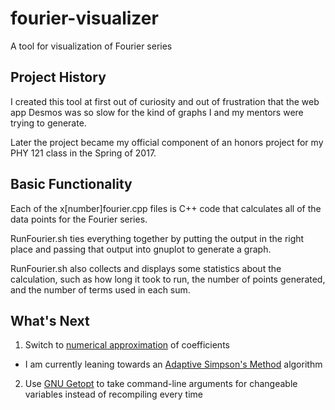 # fourier-visualizer
A tool for visualization of Fourier series

## Project History
I created this tool at first out of curiosity and out of frustration that the web app
Desmos was so slow for the kind of graphs I and my mentors were trying to generate.

Later the project became my official component of an honors project for my PHY 121
class in the Spring of 2017.

## Basic Functionality
Each of the x[number]fourier.cpp files is C++ code that calculates all of the data
points for the Fourier series.

RunFourier.sh ties everything together by putting the output in the right place and 
passing that output into gnuplot to generate a graph.

RunFourier.sh also collects and displays some statistics about the calculation, such
as how long it took to run, the number of points generated, and the number of terms
used in each sum.

## What's Next
1. Switch to [numerical approximation](https://en.wikipedia.org/wiki/Numerical_integration) of coefficients
  * I am currently leaning towards an [Adaptive Simpson's Method](https://en.wikipedia.org/wiki/Adaptive_Simpson's_method) algorithm
2. Use [GNU Getopt](https://www.gnu.org/software/libc/manual/html_node/Getopt.html) to take command-line arguments for changeable variables instead of recompiling every time
